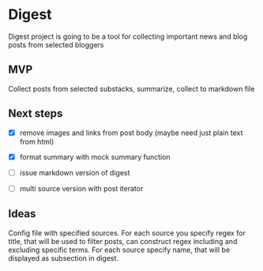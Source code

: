 # Digest

Digest project is going to be a tool for collecting important news and blog posts from selected bloggers

## MVP

Collect posts from selected substacks, summarize, collect to markdown file

## Next steps

- [x] remove images and links from post body (maybe need just plain text from html)
- [x] format summary with mock summary function
- [ ] issue markdown version of digest
- [ ] multi source version with post iterator


## Ideas

Config file with specified sources. For each source you specify regex for title, that will be used to filter posts, can construct regex including and excluding specific terms. For each source specify name, that will be displayed as subsection in digest.
